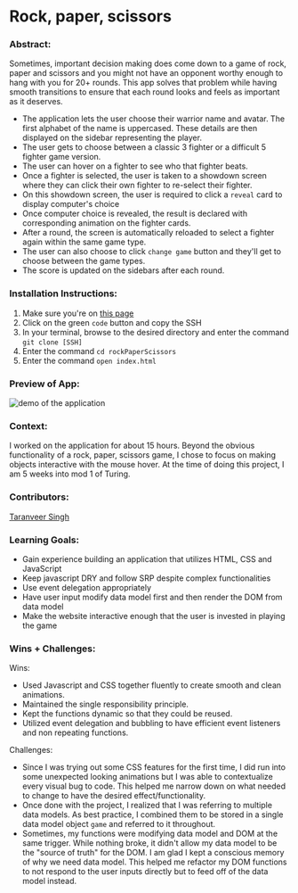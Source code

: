 
# Rock, paper, scissors

### Abstract:
Sometimes, important decision making does come down to a game of rock, paper and scissors and you might not have an opponent worthy enough to hang with you for 20+ rounds. This app solves that problem while having smooth transitions to ensure that each round looks and feels as important as it deserves.

- The application lets the user choose their warrior name and avatar. The first alphabet of the name is uppercased. These details are then displayed on the sidebar representing the player.
- The user gets to choose between a classic 3 fighter or a difficult 5 fighter game version.
- The user can hover on a fighter to see who that fighter beats.
- Once a fighter is selected, the user is taken to a showdown screen where they can click their own fighter to re-select their fighter. 
- On this showdown screen, the user is required to click a `reveal` card to display computer's choice
- Once computer choice is revealed, the result is declared with corresponding animation on the fighter cards.
- After a round, the screen is automatically reloaded to select a fighter again within the same game type.
- The user can also choose to click `change game` button and they'll get to choose between the game types.
- The score is updated on the sidebars after each round.


### Installation Instructions:
1. Make sure you're on [this page](https://github.com/taranveersingh93/rockPaperScissors)
2. Click on the green `code` button and copy the SSH
3. In your terminal, browse to the desired directory and enter the command `git clone [SSH]`
4. Enter the command `cd rockPaperScissors`
5. Enter the command `open index.html`


### Preview of App:

![demo of the application](https://user-images.githubusercontent.com/122247155/234115451-c3831165-cbd3-4807-a51a-dbc849d843a7.gif)

### Context:
I worked on the application for about 15 hours. Beyond the obvious functionality of a rock, paper, scissors game, I chose to focus on making objects interactive with the mouse hover.
At the time of doing this project, I am 5 weeks into mod 1 of Turing.

### Contributors:
[Taranveer Singh](https://github.com/taranveersingh93)

### Learning Goals:
- Gain experience building an application that utilizes HTML, CSS and JavaScript
- Keep javascript DRY and follow SRP despite complex functionalities
- Use event delegation appropriately
- Have user input modify data model first and then render the DOM from data model
- Make the website interactive enough that the user is invested in playing the game

### Wins + Challenges:
Wins:
- Used Javascript and CSS together fluently to create smooth and clean animations.
- Maintained the single responsibility principle.
- Kept the functions dynamic so that they could be reused.
- Utilized event delegation and bubbling to have efficient event listeners and non repeating functions.

Challenges: 
- Since I was trying out some CSS features for the first time, I did run into some unexpected looking animations but I was able to contextualize every visual bug to code. This helped me narrow down on what needed to change to have the desired effect/functionality.
- Once done with the project, I realized that I was referring to multiple data models. As best practice, I combined them to be stored in a single data model object `game` and referred to it throughout. 
- Sometimes, my functions were modifying data model and DOM at the same trigger. While nothing broke, it didn't allow my data model to be the "source of truth" for the DOM. I am glad I kept a conscious memory of why we need data model. This helped me refactor my DOM functions to not respond to the user inputs directly but to feed off of the data model instead.